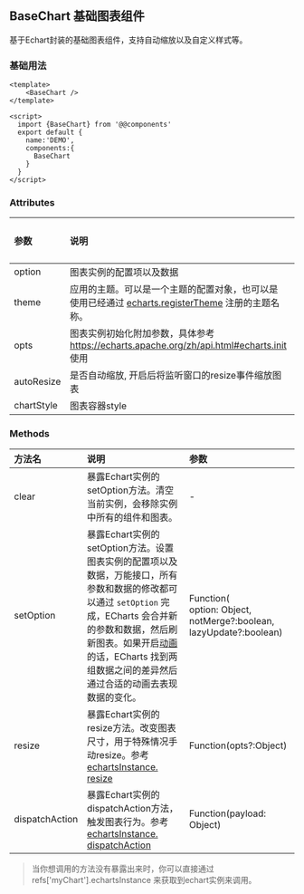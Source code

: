 ## BaseChart 基础图表组件

基于Echart封装的基础图表组件，支持自动缩放以及自定义样式等。

### 基础用法

``` vue
<template>
	<BaseChart />
</template>

<script>
  import {BaseChart} from '@@components'
  export default {
    name:'DEMO',
    components:{
      BaseChart
    }
  }
</script>
```

### Attributes

| 参数       | 说明                                                         | 类型           | 可选值 | 默认值                        |
| :--------- | :----------------------------------------------------------- | :------------- | :----- | :---------------------------- |
| option     | 图表实例的配置项以及数据                                     | Object         | -      | -                             |
| theme      | 应用的主题。可以是一个主题的配置对象，也可以是使用已经通过 [echarts.registerTheme](https://echarts.apache.org/zh/api.html#echarts.registerTheme) 注册的主题名称。 | Object\|string | -      | -                             |
| opts       | 图表实例初始化附加参数，具体参考 https://echarts.apache.org/zh/api.html#echarts.init 使用 | Object         | -      | {width:'auto',height:'auto',} |
| autoResize | 是否自动缩放, 开启后将监听窗口的resize事件缩放图表           | boolean        | -      | true                          |
| chartStyle | 图表容器style                                                | Object         | -      | -                             |

### Methods

| 方法名         | 说明                                                         | 参数                                                         |
| :------------- | :----------------------------------------------------------- | :----------------------------------------------------------- |
| clear          | 暴露Echart实例的setOption方法。清空当前实例，会移除实例中所有的组件和图表。 | -                                                            |
| setOption      | 暴露Echart实例的setOption方法。设置图表实例的配置项以及数据，万能接口，所有参数和数据的修改都可以通过 `setOption` 完成，ECharts 会合并新的参数和数据，然后刷新图表。如果开启[动画](https://echarts.apache.org/zh/option.html#option.animation)的话，ECharts 找到两组数据之间的差异然后通过合适的动画去表现数据的变化。 | Function(<br />option: Object, notMerge?:boolean, lazyUpdate?:boolean) |
| resize         | 暴露Echart实例的resize方法。改变图表尺寸，用于特殊情况手动resize。参考 [echartsInstance.](https://echarts.apache.org/zh/api.html#echartsInstance) [resize](https://echarts.apache.org/zh/api.html#echartsInstance.resize) | Function(opts?:Object)                                       |
| dispatchAction | 暴露Echart实例的dispatchAction方法，触发图表行为。参考[echartsInstance.](https://echarts.apache.org/zh/api.html#echartsInstance) [dispatchAction](https://echarts.apache.org/zh/api.html#echartsInstance.dispatchAction) | Function(payload: Object)                                    |

> 当你想调用的方法没有暴露出来时，你可以直接通过refs['myChart'].echartsInstance 来获取到echart实例来调用。